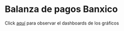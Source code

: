 # Balanza de pagos Banxico

Click [aquí](https://fernandogomezr.github.io/balanza_banxico/bpagos.html) para observar el dashboards de los gráficos
